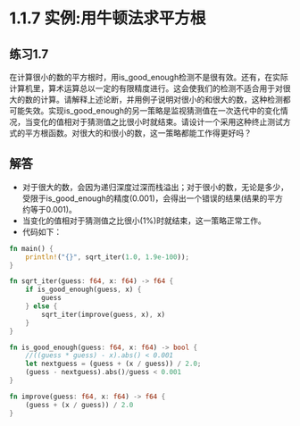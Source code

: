 # 1.1.7 实例:用牛顿法求平方根
## 练习1.7
在计算很小的数的平方根时，用is_good_enough检测不是很有效。还有，在实际计算机里，算术运算总以一定的有限精度进行。这会使我们的检测不适合用于对很大的数的计算。请解释上述论断，并用例子说明对很小的和很大的数，这种检测都可能失效。实现is_good_enough的另一策略是监视猜测值在一次迭代中的变化情况，当变化的值相对于猜测值之比很小时就结束。请设计一个采用这种终止测试方式的平方根函数。对很大的和很小的数，这一策略都能工作得更好吗？

## 解答
- 对于很大的数，会因为递归深度过深而栈溢出；对于很小的数，无论是多少，受限于is_good_enough的精度(0.001)，会得出一个错误的结果(结果的平方约等于0.001)。
- 当变化的值相对于猜测值之比很小(1%)时就结束，这一策略正常工作。
- 代码如下：
```rust
fn main() {
    println!("{}", sqrt_iter(1.0, 1.9e-100));
}

fn sqrt_iter(guess: f64, x: f64) -> f64 {
    if is_good_enough(guess, x) {
        guess
    } else {
        sqrt_iter(improve(guess, x), x)
    }
}

fn is_good_enough(guess: f64, x: f64) -> bool {
    //((guess * guess) - x).abs() < 0.001
    let nextguess = (guess + (x / guess)) / 2.0;
    (guess - nextguess).abs()/guess < 0.001
}

fn improve(guess: f64, x: f64) -> f64 {
    (guess + (x / guess)) / 2.0
}
```

